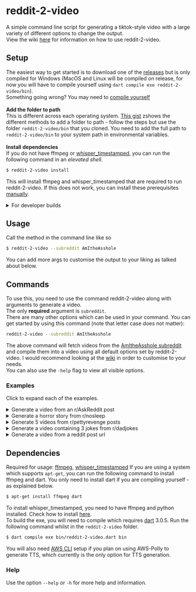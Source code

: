 # reddit-2-video
A simple command line script for generating a tiktok-style video with a large variety of different options to change the output. <br>
View the wiki [here](https://github.com/Thomasssb1/reddit-2-video/wiki) for information on how to use reddit-2-video.

## Setup
The easiest way to get started is to download one of the [releases](https://github.com/Thomasssb1/reddit-2-video/releases) but is only compiled for Windows (MacOS and Linux will be compiled on release, for now you will have to compile yourself using `dart compile exe reddit-2-video/bin`).<br>Something going wrong? You may need to [compile yourself](https://github.com/Thomasssb1/reddit-2-video/tree/master#dependencies)<br><br>
**Add the folder to path**<br>
This is different across each operating system. [This gist](https://gist.github.com/nex3/c395b2f8fd4b02068be37c961301caa7) zshows the different methods to add a folder to path - follow the steps but use the folder `reddit-2-video/bin` that you cloned. You need to add the full path to `reddit-2-video/bin` to your system path in environmental variables.<br><br>
**Install dependencies**<br>
If you do not have ffmpeg or [whisper_timestamped](https://github.com/linto-ai/whisper-timestamped), you can run the following command in an *elevated shell*.
```zsh
$ reddit-2-video install
```
This will install ffmpeg and whisper_timestamped that are required to run reddit-2-video. If this does not work, you can install these prerequisites [manually](https://github.com/Thomasssb1/reddit-2-video#dependencies).
<details>
    <summary>For developer builds</summary><br>
    
>Run the following command in your terminal in order to rebuild the executable each time something is changed whilst developing an update. You <u>do not</u> need to add the <b>reddit-2-video/bin</b> folder to path like normal.<br><br>
>
>Clone the repository
>```zsh 
>$ git clone https://github.com/Thomasssb1/reddit-2-video.git
>```
>Activate the repo so it can be used throughout your system
>```zsh
>$ dart pub global activate --source path reddit-2-video
>```
>Ensure that whenever you run the command, you add the `--dev, -d` flag to change the path to pwd.<br>
>You can now run reddit-2-video throughout your file system and rebuild whenever you change the source code.
</details>

## Usage
Call the method in the command line like so
```zsh
$ reddit-2-video --subreddit AmItheAsshole
```
You can add more args to customise the output to your liking as talked about below.

## Commands
To use this, you need to use the command reddit-2-video along with arguments to generate a video. <br>
The only **required** argument is `subreddit`.
<br>
There are many other options which can be used in your command. You can get started by using this command (note that letter case does not matter):
```zsh
reddit-2-video --subreddit AmItheAsshole
```
The above command will fetch videos from the [AmItheAsshole subreddit](https://www.reddit.com/r/AmItheAsshole/) and compile them into a video using all default options set by reddit-2-video. I would recommend looking at the [wiki](https://github.com/Thomasssb1/reddit-2-video/wiki/Documentation) in order to customise to your needs.<br>
You can also use the `-help` flag to view all visible options.

### Examples
Click to expand each of the examples.
<details>
<summary>Generate a video from an r/AskReddit post</summary><br>

>The below command uses the `--type comments` option in order to compile the video using comments and post title.<br>
>```zsh
>$ reddit-2-video --subreddit AskReddit --type comments --count 10 --alternate=on,on,H0000FF
>```
>The `--count` option is used to tell reddit-2-video to only use posts that have a minimum of 10 comments.<br>
>Using the `--alternate` option is ideal when creating commands which involve multiple users interacting, for more info on how it works, check [here](https://github.com/Thomasssb1/reddit-2-video/wiki/Documentation#flags--options)
</details>
<details>
    <summary>Generate a horror story from r/nosleep</summary><br>

>The below command uses the `--horror` flag in order to change the pitch of the voice to better work for creepy stories.
>```zsh
>$ reddit-2-video --subreddit nosleep --horror --post-confirmation
>```
>The command also uses the `--post-confirmation` flag so that you get to check each post before the video is generated.
</details>
<details>
    <summary>Generate 5 videos from r/pettyrevenge posts </summary><br>

>The below command uses the `--repeat` option in order to generate 5 videos from the subreddit specified.
>```zsh
>$ reddit-2-video --subreddit pettyrevenge --repeat 5 --no-nsfw --youtube-short --censor
>```
>This command also sets the following flags `--no-nsfw` to allow nsfw content, `--youtube-short` to split each video into 1 minute segments for youtube short upload and `--censor` to change what is spoken based on the lexemes provided in `defaults/lexicons/lexeme.xml`.
</details>
<details>
    <summary>Generate a video containing 3 jokes from r/dadjokes</summary><br>

>The below command sets `--type multi` in order to generate a video using multiple posts in one - ignoring comments.
>```zsh
>$ reddit-2-video --subreddit dadjokes --type multi --sort rising --framerate 75
>```
>This command also sets the `sort` option to rising and the `framerate` to 75.
</details>
<details>
    <summary>Generate a video from a reddit post url</summary><br>

>The below command passes a link instead of a subreddit in order to generate a video for a specific post.
>```zsh
>$ reddit-2-video --subreddit https://www.reddit.com/r/TrueOffMyChest/comments/1850nn6/my_husband_is_cheating_on_me_with_our_best_friend/ --end-card <path-to-gif> -v
>```
>This command also adds an end card to the end of the video by using the gif passed to it (in this case it is the placeholder _<path-to-gif>_). It also sets verbosity to true in order to see extra debugging information whilst generating the video.
</details>

## Dependencies
Required for usage: [ffmpeg](https://ffmpeg.org/about.html), [whisper_timestamped](https://github.com/linto-ai/whisper-timestamped)
If you are using a system which supports `apt-get`, you can run the following command to install ffmpeg and dart. 
You only need to install dart if you are compiling yourself - as explained below.
```zsh
$ apt-get install ffmpeg dart
```
To install whisper_timestamped, you need to have ffmpeg and python installed. Check how to install [here](https://github.com/linto-ai/whisper-timestamped#installation).<br>
To build the exe, you will need to compile which requires [dart](https://dart.dev/) 3.0.5. Run the following command whilst in the `reddit-2-video` folder.
```zsh
$ dart compile exe bin/reddit-2-video.dart bin
```

You will also need [AWS CLI](https://docs.aws.amazon.com/cli/latest/userguide/getting-started-install.html#getting-started-install-instructions) setup if you plan on using AWS-Polly to generate TTS, which currently is the only option for TTS generation.

### Help
Use the option `--help` or `-h` for more help and information.
